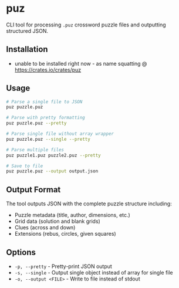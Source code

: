 # puz

CLI tool for processing `.puz` crossword puzzle files and outputting structured JSON.

## Installation

* unable to be installed right now - as name squatting @ https://crates.io/crates/puz

## Usage

```bash
# Parse a single file to JSON
puz puzzle.puz

# Parse with pretty formatting
puz puzzle.puz --pretty

# Parse single file without array wrapper
puz puzzle.puz --single --pretty

# Parse multiple files
puz puzzle1.puz puzzle2.puz --pretty

# Save to file
puz puzzle.puz --output output.json
```

## Output Format

The tool outputs JSON with the complete puzzle structure including:
- Puzzle metadata (title, author, dimensions, etc.)
- Grid data (solution and blank grids)
- Clues (across and down)
- Extensions (rebus, circles, given squares)

## Options

- `-p, --pretty` - Pretty-print JSON output
- `-s, --single` - Output single object instead of array for single file
- `-o, --output <FILE>` - Write to file instead of stdout
